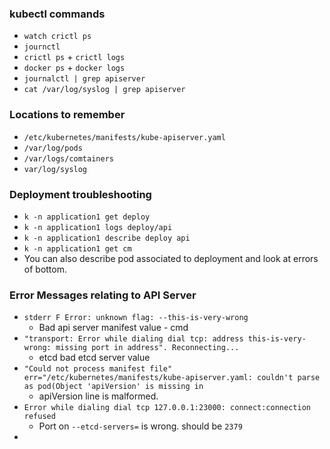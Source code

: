 ### kubectl commands
* `watch crictl ps`
* `journctl`
* `crictl ps` + `crictl logs`
* `docker ps` + `docker logs`
* `journalctl | grep apiserver`
* `cat /var/log/syslog | grep apiserver`
### Locations to remember
* `/etc/kubernetes/manifests/kube-apiserver.yaml`
* `/var/log/pods`
* `/var/logs/comtainers`
* `var/log/syslog`
### Deployment troubleshooting
* `k -n application1 get deploy`
* `k -n application1 logs deploy/api`
* `k -n application1 describe deploy api`
* `k -n application1 get cm`
* You can also describe pod associated to deployment and look at errors of bottom.

### Error Messages relating to API Server
* `stderr F Error: unknown flag: --this-is-very-wrong`
  * Bad api server manifest value - cmd
* `"transport: Error while dialing dial tcp: address this-is-very-wrong: missing port in address". Reconnecting...`
  * etcd bad etcd server value
* `"Could not process manifest file" err="/etc/kubernetes/manifests/kube-apiserver.yaml: couldn't parse as pod(Object 'apiVersion' is missing in`
  * apiVersion line is malformed.
* `Error while dialing dial tcp 127.0.0.1:23000: connect:connection refused`
  * Port on `--etcd-servers=` is wrong. should be `2379`
* 